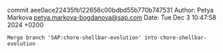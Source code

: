 commit aee0ace22435fb122656c00bdbd55b770b747531
Author: Petya Markova <petya.markova-bogdanova@sap.com>
Date:   Tue Dec 3 10:47:58 2024 +0200

    Merge branch 'SAP:chore-shellbar-evolution' into chore-shellbar-evolution
